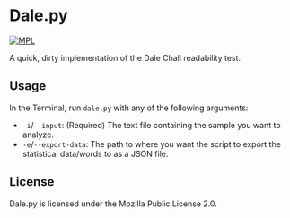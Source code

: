 # Dale.py

[![MPL](https://img.shields.io/github/license/alicerunsonfedora/dalechall)](LICENSE.txt) 

A quick, dirty implementation of the Dale Chall readability test.

## Usage

In the Terminal, run `dale.py` with any of the following arguments:

- `-i`/`--input`: (Required) The text file containing the sample you want to analyze.
- `-e`/`--export-data`: The path to where you want the script to export the statistical data/words to as a JSON file.

## License

Dale.py is licensed under the Mozilla Public License 2.0.